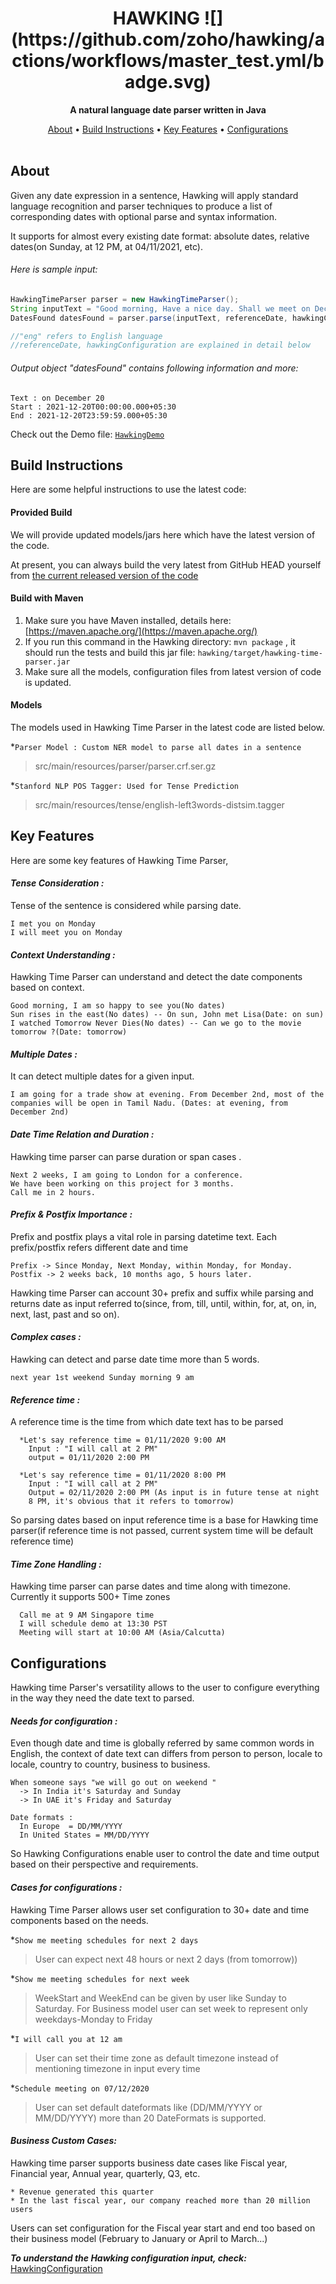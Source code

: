 <h1 align="center">HAWKING ![](https://github.com/zoho/hawking/actions/workflows/master_test.yml/badge.svg)</h1>
<p align="center"><strong>A natural language date parser written in Java</strong></p>
<p align="center">
        <a href="#about">About</a> •
        <a href="#build-instructions">Build Instructions</a> •
        <a href="#key-features">Key Features</a> •
        <a href="#configurations">Configurations</a>
          <br> <br>
</p>

## About

Given any date expression in a sentence, Hawking will apply standard language recognition and parser techniques to produce a list of corresponding dates with optional parse and syntax information.

It supports for almost every existing date format: absolute dates, relative dates(on Sunday, at 12 PM,
at 04/11/2021, etc).

###### Here is sample input:
``` java
HawkingTimeParser parser = new HawkingTimeParser();
String inputText = "Good morning, Have a nice day. Shall we meet on December 20 ?";
DatesFound datesFound = parser.parse(inputText, referenceDate, hawkingConfiguration, "eng");

//"eng" refers to English language
//referenceDate, hawkingConfiguration are explained in detail below
```
###### Output object "datesFound" contains following information and more:

```
Text : on December 20
Start : 2021-12-20T00:00:00.000+05:30
End : 2021-12-20T23:59:59.000+05:30
```
Check out the Demo file:
[```HawkingDemo```](https://github.com/zohocatalyst/hawking/tree/master/src/main/java/com/zoho/hawking/HawkingDemo.java)

## Build Instructions
Here are some helpful instructions to use the latest code:

#### Provided Build

We will provide updated models/jars here which have the latest version of the code.

At present, you can always build the very latest from GitHub HEAD yourself from [the current released version of the code](https://github.com/zohocatalyst/hawking)

#### Build with Maven

1. Make sure you have Maven installed, details here: [https://maven.apache.org/](https://maven.apache.org/)
2. If you run this command in the Hawking directory: `mvn package` , it should run the tests and build this jar file: `hawking/target/hawking-time-parser.jar`
3. Make sure all the models, configuration files from latest version of code is updated.

#### Models
The models used in Hawking Time Parser in the latest code are listed below.

*```Parser Model : Custom NER model to parse all dates in a sentence ```
> src/main/resources/parser/parser.crf.ser.gz

*```Stanford NLP POS Tagger: Used for Tense Prediction```
> src/main/resources/tense/english-left3words-distsim.tagger

## Key Features
Here are some key features of Hawking Time Parser,

#### *Tense Consideration :*
Tense of the sentence is considered while parsing date.
```
I met you on Monday
I will meet you on Monday
```

#### *Context Understanding :*
Hawking Time Parser can understand and detect the date components based on context.
```
Good morning, I am so happy to see you(No dates)
Sun rises in the east(No dates) -- On sun, John met Lisa(Date: on sun)
I watched Tomorrow Never Dies(No dates) -- Can we go to the movie tomorrow ?(Date: tomorrow)
```

#### *Multiple Dates :*
It can detect multiple dates for a given input.
```
I am going for a trade show at evening. From December 2nd, most of the companies will be open in Tamil Nadu. (Dates: at evening, from December 2nd)
```

#### *Date Time Relation and Duration :*
Hawking time parser can parse duration or span cases .
```
Next 2 weeks, I am going to London for a conference.
We have been working on this project for 3 months.
Call me in 2 hours.
```
#### *Prefix & Postfix Importance :*
Prefix and postfix plays a vital role in parsing datetime text. Each prefix/postfix refers different date and time
```
Prefix -> Since Monday, Next Monday, within Monday, for Monday.
Postfix -> 2 weeks back, 10 months ago, 5 hours later.
```
Hawking time Parser can account 30+ prefix and suffix while parsing and returns date as input referred to(since, from, till, until, within, for, at, on, in, next, last, past and so on).
#### *Complex cases :*
Hawking can detect and parse date time more than 5 words.
```
next year 1st weekend Sunday morning 9 am
```
#### *Reference time :*
A reference time is the time from which date text has to be parsed
```
  *Let's say reference time = 01/11/2020 9:00 AM
    Input : "I will call at 2 PM"
    output = 01/11/2020 2:00 PM

  *Let's say reference time = 01/11/2020 8:00 PM
    Input : "I will call at 2 PM"
    Output = 02/11/2020 2:00 PM (As input is in future tense at night
    8 PM, it's obvious that it refers to tomorrow)
```
  So parsing dates based on input reference time is a base for Hawking time parser(if reference time is not passed, current system time will be default reference time)
#### *Time Zone Handling :*
Hawking time parser can parse dates and time along with timezone. Currently it supports 500+ Time zones
```
  Call me at 9 AM Singapore time
  I will schedule demo at 13:30 PST
  Meeting will start at 10:00 AM (Asia/Calcutta)
```
## Configurations
Hawking time Parser's versatility allows to the user to configure everything in the way they need the date text to parsed.

#### *Needs for configuration :*
Even though date and time is globally referred by same common words in English, the context of date text can differs from person to person, locale to locale, country to country, business to business.
```
When someone says "we will go out on weekend "
  -> In India it's Saturday and Sunday
  -> In UAE it's Friday and Saturday

Date formats :
  In Europe  = DD/MM/YYYY
  In United States = MM/DD/YYYY
```
So Hawking Configurations enable user to control the date and time output based on their perspective and requirements.

#### *Cases for configurations :*
Hawking Time Parser allows user set configuration to 30+ date and time components based on the needs.


*```Show me meeting schedules for next 2 days```

> User can expect next 48 hours or next 2 days (from tomorrow))

*```Show me meeting schedules for next week```

> WeekStart and WeekEnd can be given by user like Sunday to Saturday. For Business model user can set week to represent only weekdays-Monday to Friday

*```I will call you at 12 am```

> User can set their time zone as default timezone instead of mentioning timezone in input every time

*```Schedule meeting on 07/12/2020```

> User can set default dateformats like (DD/MM/YYYY or MM/DD/YYYY) more than 20 DateFormats is supported.


#### *Business Custom Cases:*
Hawking time parser supports business date cases like Fiscal year, Financial year, Annual year, quarterly, Q3, etc.
```
* Revenue generated this quarter
* In the last fiscal year, our company reached more than 20 million users
```
Users can set configuration for the Fiscal year start and end too based on their business model (February to January or April to March...)

***To understand the Hawking configuration input, check:*** [HawkingConfiguration](https://github.com/zohocatalyst/hawking/blob/master/src/main/java/com/zoho/hawking/datetimeparser/configuration/HawkingConfiguration.java)
